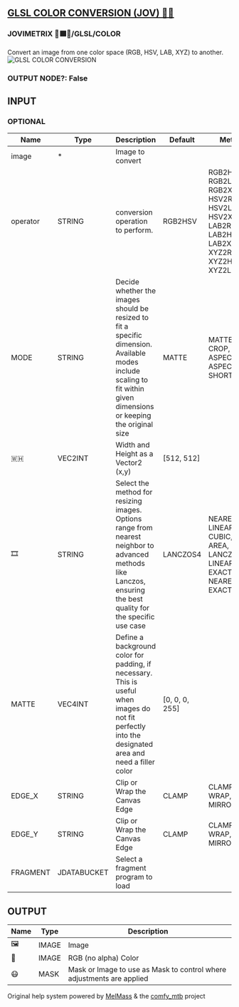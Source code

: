 [GLSL COLOR CONVERSION (JOV) 🧙🏽](https://github.com/Amorano/Jovimetrix-examples/blob/master/node/GLSL%20COLOR%20CONVERSION/GLSL%20COLOR%20CONVERSION.md)
--------------------------------------------------------------------------------------------------------------------------------------------------------
### JOVIMETRIX 🔺🟩🔵/GLSL/COLOR
Convert an image from one color space (RGB, HSV, LAB, XYZ) to another.
![GLSL COLOR CONVERSION](https://raw.githubusercontent.com/Amorano/Jovimetrix-examples/master/node/GLSL%20COLOR%20CONVERSION/GLSL%20COLOR%20CONVERSION.png)
### OUTPUT NODE?: False
INPUT
-----
### OPTIONAL
| Name | Type | Description | Default | Meta |
| --- | --- | --- | --- | --- |
| image | \* | Image to convert |  |  |
| operator | STRING | conversion operation to perform. | RGB2HSV | RGB2HSV, RGB2LAB, RGB2XYZ, HSV2RGB, HSV2LAB, HSV2XYZ, LAB2RGB, LAB2HSV, LAB2XYZ, XYZ2RGB, XYZ2HSV, XYZ2LAB |
| MODE | STRING | Decide whether the images should be resized to fit a specific dimension. Available modes include scaling to fit within given dimensions or keeping the original size | MATTE | MATTE, CROP, FIT, ASPECT, ASPECT SHORT |
| 🇼🇭 | VEC2INT | Width and Height as a Vector2 (x,y) | [512, 512] |  |
| 🎞️ | STRING | Select the method for resizing images. Options range from nearest neighbor to advanced methods like Lanczos, ensuring the best quality for the specific use case | LANCZOS4 | NEAREST, LINEAR, CUBIC, AREA, LANCZOS4, LINEAR EXACT, NEAREST EXACT |
| MATTE | VEC4INT | Define a background color for padding, if necessary. This is useful when images do not fit perfectly into the designated area and need a filler color | [0, 0, 0, 255] |  |
| EDGE\_X | STRING | Clip or Wrap the Canvas Edge | CLAMP | CLAMP, WRAP, MIRROR |
| EDGE\_Y | STRING | Clip or Wrap the Canvas Edge | CLAMP | CLAMP, WRAP, MIRROR |
| FRAGMENT | JDATABUCKET | Select a fragment program to load |  |  |
OUTPUT
------
| Name | Type | Description |
| --- | --- | --- |
| 🖼️ | IMAGE | Image |
| 🌈 | IMAGE | RGB (no alpha) Color |
| 😷 | MASK | Mask or Image to use as Mask to control where adjustments are applied |
Original help system powered by [MelMass](https://github.com/melMass) & the [comfy\_mtb](https://github.com/melMass/comfy_mtb) project